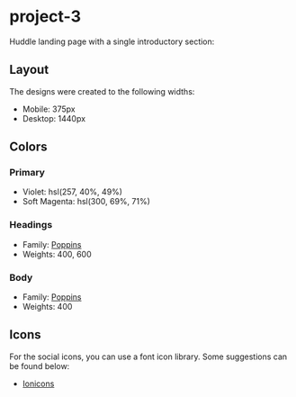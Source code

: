 # project-3


Huddle landing page with a single introductory section:


## Layout
The designs were created to the following widths:
- Mobile: 375px
- Desktop: 1440px

## Colors

### Primary

- Violet: hsl(257, 40%, 49%)
- Soft Magenta: hsl(300, 69%, 71%)

### Headings

- Family: [Poppins](https://fonts.google.com/specimen/Poppins)
- Weights: 400, 600

### Body

- Family: [Poppins](https://fonts.google.com/specimen/Poppins)
- Weights: 400


## Icons

For the social icons, you can use a font icon library. Some suggestions can be found below:

- [Ionicons](https://ionicons.com/)
